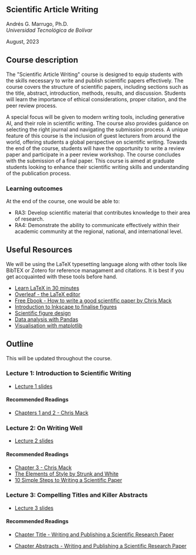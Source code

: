 ## Scientific Article Writing

Andrés G. Marrugo, Ph.D.          
*Universidad Tecnológica de Bolívar*

August, 2023

##  Course description

The "Scientific Article Writing" course is designed to equip students with the skills necessary to write and publish scientific papers effectively. The course covers the structure of scientific papers, including sections such as the title, abstract, introduction, methods, results, and discussion. Students will learn the importance of ethical considerations, proper citation, and the peer review process. 

A special focus will be given to modern writing tools, including generative AI, and their role in scientific writing. The course also provides guidance on selecting the right journal and navigating the submission process. A unique feature of this course is the inclusion of guest lecturers from around the world, offering students a global perspective on scientific writing. Towards the end of the course, students will have the opportunity to write a review paper and participate in a peer review workshop. The course concludes with the submission of a final paper. This course is aimed at graduate students looking to enhance their scientific writing skills and understanding of the publication process.

### Learning outcomes
At the end of the course, one would be able to:
- RA3: Develop scientific material that contributes knowledge to their area of research.
- RA4: Demonstrate the ability to communicate effectively within their academic community at the regional, national, and international level.

## Useful Resources
 
We will be using the LaTeX typesetting language along with other tools like BibTEX or Zotero for reference managament and citations. It is best if you get accquainted with these tools before hand.

- [Learn LaTeX in 30 minutes](https://www.overleaf.com/learn/latex/Tutorials#Learn_LaTeX_in_30_minutes)
- [Overleaf - the LaTeX editor](https://www.overleaf.com)
- [Free Ebook - How to write a good scientific paper by Chris Mack](https://www.spiedigitallibrary.org/ebooks/PM/How-to-Write-a-Good-Scientific-Paper/Chapter1/How-to-Write-a-Good-Scientific-Paper-Full-Book/10.1117/3.2317707.sup?webSyncID=8b1b784d-8db1-3e6d-be88-365d018a7bd6&sessionGUID=875583eb-1c34-202b-13d8-e906282a7365&_ga=2.226645333.991530863.1690731670-1106017337.1689951529)
- [Introduction to Inkscape to finalise figures](https://bioinformatics-core-shared-training.github.io/effective-figure-design/DesigningEffectiveScientificFigures_Practical_INKSCAPE_Zabala_v00.pdf)
- [Scientific figure design](https://www.bioinformatics.babraham.ac.uk/training.html#figuredesign)
- [Data analysis with Pandas](https://github.com/drvinceknight/Python-Mathematics-Handbook/blob/master/03-Data-analysis-with-Pandas.ipynb)
- [Visualisation with matplotlib](https://github.com/drvinceknight/Python-Mathematics-Handbook/blob/master/04-Visualisation-with-matplotlib.ipynb)



## Outline

This will be updated throughout the course.

### Lecture 1: Introduction to Scientific Writing

- [Lecture 1 slides](https://www.dropbox.com/s/m614ojwqxwaszj8/Lecture-01-intro.pdf?dl=0)

#### Recommended Readings

- [Chapters 1 and 2 - Chris Mack](https://www.spiedigitallibrary.org/ebooks/PM/How-to-Write-a-Good-Scientific-Paper/Chapter1/How-to-Write-a-Good-Scientific-Paper-Full-Book/10.1117/3.2317707.sup?webSyncID=8b1b784d-8db1-3e6d-be88-365d018a7bd6&sessionGUID=875583eb-1c34-202b-13d8-e906282a7365&_ga=2.226645333.991530863.1690731670-1106017337.1689951529)

### Lecture 2: On Writing Well

- [Lecture 2 slides](https://www.dropbox.com/s/6ucebu33htwo1xa/Lecture-02-writing-well.pdf?dl=0)

#### Recommended Readings

- [Chapter 3 - Chris Mack](https://www.spiedigitallibrary.org/ebooks/PM/How-to-Write-a-Good-Scientific-Paper/Chapter1/How-to-Write-a-Good-Scientific-Paper-Full-Book/10.1117/3.2317707.sup?webSyncID=8b1b784d-8db1-3e6d-be88-365d018a7bd6&sessionGUID=875583eb-1c34-202b-13d8-e906282a7365&_ga=2.226645333.991530863.1690731670-1106017337.1689951529)
- [The Elements of Style by Strunk and White](https://faculty.washington.edu/heagerty/Courses/b572/public/StrunkWhite.pdf)
- [10 Simple Steps to Writing a Scientific Paper](https://spie.org/news/photonics-focus/janfeb-2020/how-to-write-a-scientific-paper?SSO=1 "10 Simple Steps to Writing a Scientific Paper")



### Lecture 3: Compelling Titles and Killer Abstracts

- [Lecture 3 slides](https://www.dropbox.com/scl/fi/8ed9eygyqgxkhwiilcgj6/Lecture-03-compelling-titles-and-abstracts.pdf?rlkey=lsv4na57e2ku20c33lpqzsdif&dl=0)

#### Recommended Readings

- [Chapter Title - Writing and Publishing a Scientific Research Paper](https://link.springer.com/chapter/10.1007/978-981-10-4720-6_3)
   
- [Chapter Abstracts - Writing and Publishing a Scientific Research Paper](https://link.springer.com/chapter/10.1007/978-981-10-4720-6_4)
